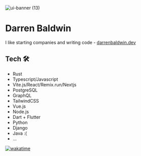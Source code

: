 

![ui-banner (13)](https://github.com/DarrenBaldwin07/DarrenBaldwin07/assets/68653294/a53fce84-b120-489d-a795-12be94e67641)


# Darren Baldwin
I like starting companies and writing code - <a href='https://darrenbaldwin.dev' target='_blank'>darrenbaldwin.dev</a> 

## Tech 🛠
- Rust
- Typescript/Javascript
- Vite.js/React/Remix.run/Nextjs
- PostgreSQL
- GraphQL
- TailwindCSS
- Vue.js
- Node.js
- Dart + Flutter
- Python
- Django
- Java :(
- ...

[![wakatime](https://wakatime.com/badge/user/4846b6ec-023c-402e-9ec8-c2ad667aea0f.svg)](https://wakatime.com/@4846b6ec-023c-402e-9ec8-c2ad667aea0f)
